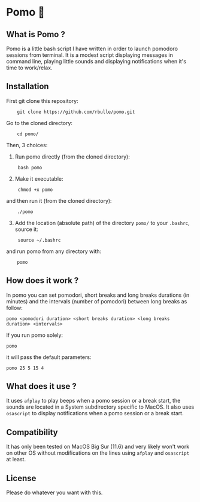 # Pomo :tomato:

## What is Pomo ?

Pomo is a little bash script I have written in order to launch pomodoro sessions from terminal. It is a modest script displaying messages in command line, playing little sounds and displaying notifications when it's time to work/relax.

## Installation

First git clone this repository:

        git clone https://github.com/rbulle/pomo.git

Go to the cloned directory:

        cd pomo/

Then, 3 choices:
1) Run pomo directly (from the cloned directory):

        bash pomo

2) Make it executable:

        chmod +x pomo

and then run it (from the cloned directory):

        ./pomo

3) Add the location (absolute path) of the directory `pomo/` to your `.bashrc`, source it:

        source ~/.bashrc

and run pomo from any directory with:

        pomo

## How does it work ?

In pomo you can set pomodori, short breaks and long breaks durations (in minutes) and the intervals (number of pomodori) between long breaks as follow:

    pomo <pomodori duration> <short breaks duration> <long breaks duration> <intervals>

If you run pomo solely:

    pomo

it will pass the default parameters:

    pomo 25 5 15 4

## What does it use ?

It uses `afplay` to play beeps when a pomo session or a break start, the sounds are located in a System subdirectory specific to MacOS.
It also uses `osascript` to display notifications when a pomo session or a break start.

## Compatibility

It has only been tested on MacOS Big Sur (11.6) and very likely won't work on other OS without modifications on the lines using `afplay` and `osascript` at least.

## License

Please do whatever you want with this.
